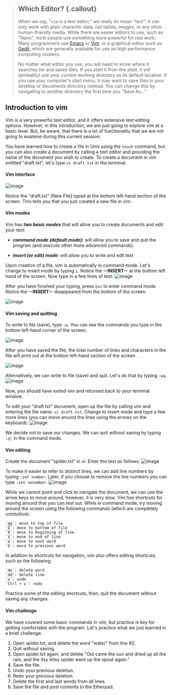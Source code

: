 > ## Which Editor? {.callout}
> 
> When we say, "`vim` is a text editor," we really do mean "text": it can
> only work with plain character data, not tables, images, or any other
> human-friendly media. While there are easier editors to use, such as "Nano", most people use something more
> powerful for real work. Many programmers use [Emacs](http://www.gnu.org/software/emacs/) or
> [Vim](http://www.vim.org/), or a graphical editor such as
> [Gedit](http://projects.gnome.org/gedit/), which are generally available for use on high performance computing clusters.
>   
> No matter what editor you use, you will need to know where it searches
> for and saves files. If you start it from the shell, it will (probably)
> use your current working directory as its default location. If you use
> your computer's start menu, it may want to save files in your desktop or
> documents directory instead. You can change this by navigating to
> another directory the first time you "Save As..."

## Introduction to vim 
Vim is a very powerful text editor, and it offers extensive text editing options. However, in this introduction, we are just going to explore vim at a basic level. But, be aware, that there is a lot of functionality that we are not going to examine during this current session. 

You have learned how to create a file in Unix using the `touch` command, but you can also create a document by calling a text editor and providing the name of the document you wish to create. To create a document in vim entitled "draft.txt", let's type `vi draft.txt` in the terminal.

#### Vim interface
![image](https://copy.com/BIqfxjlARvupmqbm)

Notice the "draft.txt" [New File] typed at the bottom left-hand section of the screen. This tells you that you just created a new file in vim. 

#### Vim modes
Vim has **_two basic modes_** that will allow you to create documents and edit your text:   

- **_command mode (default mode):_** will allow you to save and quit the program (and execute other more advanced commands).  

- **_insert (or edit) mode:_** will allow you to write and edit text


Upon creation of a file, vim is automatically in command mode. Let's change to insert mode by typing `i`. Notice the **--INSERT--** at the bottom left hand of the screen. Now type in a few lines of text:
![image](https://copy.com/rJrven7hAC9dUa2N)

After you have finished your typing, press `esc` to enter command mode. Notice the **--INSERT--** disappeared from the bottom of the screen.

![image](https://copy.com/NWtqS9ykOhL1zhN7) 

#### Vim saving and quitting
To write to file (save), type `:w`. You can see the commands you type in the bottom left-hand corner of the screen. 

![image](https://copy.com/AT1MzhuAIy8IHEyA)

After you have saved the file, the total number of lines and characters in the file will print out at the bottom left-hand section of the screen.

![image](https://copy.com/BlGpnkWjXuLI71SC)

Alternatively, we can write to file (save) and quit. Let's do that by typing `:wq`. 
![image](https://copy.com/Ehv0xQNIn2tCnbsm)

Now, you should have exited vim and returned back to your terminal window.

To edit your "draft.txt" document, open up the file by calling vim and entering the file name: `vi draft.txt`. Change to insert mode and type a few more lines (you can move around the lines using the arrows on the keyboard):
![image](https://copy.com/UTCsBsMdGeEuEvVR)

We decide not to save our changes. We can quit without saving by typing `:q!` in the command mode. 

#### Vim editing
Create the document "spider.txt" in vi. Enter the text as follows: 
![image](https://copy.com/lBAriOH4Cm34cp1M)

To make it easier to refer to distinct lines, we can add line numbers by typing `:set number`. Later, if you choose to remove the line numbers you can type `:set nonumber`.
![image](https://copy.com/8EwFsrNOpLhIeFFy)

While we cannot point and click to navigate the document, we can use the arrow keys to move around, however, it is very slow. Vim has shortcuts for moving around that you can test out. While in command mode, try moving around the screen using the following commands (which are completely unintuitive):    

	`gg`: move to top of file  
	`G`: move to bottom of file  
	`0`: move to beginning of line  
	`$`: move to end of line  
	`w`: move to next word
	`b`: move to previous word

In addition to shortcuts for navigation, vim also offers editing shortcuts, such as the following:

	`dw`: delete word 
	`dd`: delete line  
	`u`: undo
	`Ctrl + u`: redo
	
Practice some of the editing shortcuts, then, quit the document without saving any changes.

#### Vim challenge
We have covered some basic commands in vim, but practice is key for getting comfortable with the program. Let's practice what we just learned in a brief challenge.

1. Open spider.txt, and delete the word "water" from line #2.
3. Quit without saving.
4. Open spider.txt again, and delete "Out came the sun and dried up all the rain, and the itsy bitsy spider went up the spout again." 
5. Save the file.
6. Undo your previous deletion.
7. Redo your previous deletion.
8. Delete the first and last words from all lines.
9. Save the file and post contents to the Etherpad.
